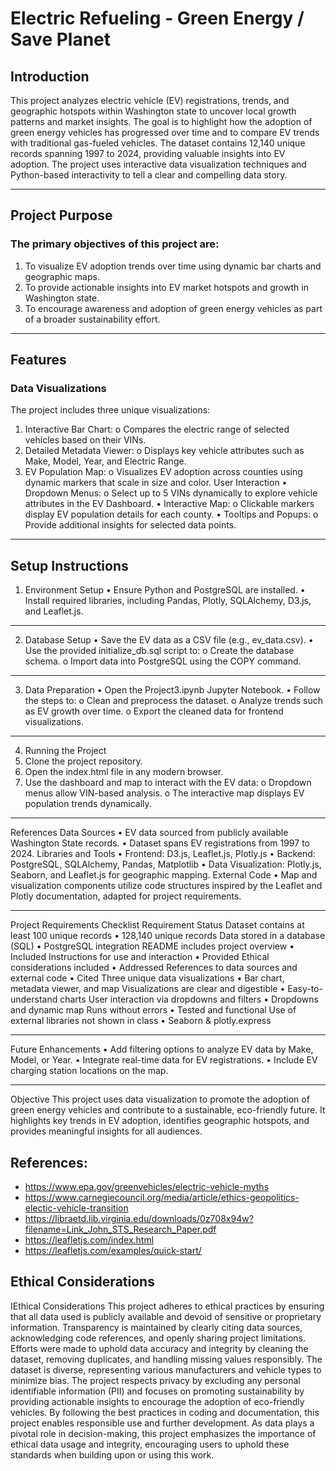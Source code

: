 # Electric Refueling - Green Energy / Save Planet
## Introduction
This project analyzes electric vehicle (EV) registrations, trends, and geographic hotspots within Washington state to uncover local growth patterns and market insights. The goal is to highlight how the adoption of green energy vehicles has progressed over time and to compare EV trends with traditional gas-fueled vehicles.
The dataset contains 12,140 unique records spanning 1997 to 2024, providing valuable insights into EV adoption. The project uses interactive data visualization techniques and Python-based interactivity to tell a clear and compelling data story.
________________________________________
## Project Purpose
### The primary objectives of this project are:
1.	To visualize EV adoption trends over time using dynamic bar charts and geographic maps.
2.	To provide actionable insights into EV market hotspots and growth in Washington state.
3.	To encourage awareness and adoption of green energy vehicles as part of a broader sustainability effort.
________________________________________
## Features
### Data Visualizations
The project includes three unique visualizations:
1.	Interactive Bar Chart:
o	Compares the electric range of selected vehicles based on their VINs.
2.	Detailed Metadata Viewer:
o	Displays key vehicle attributes such as Make, Model, Year, and Electric Range.
3.	EV Population Map:
o	Visualizes EV adoption across counties using dynamic markers that scale in size and color.
User Interaction
•	Dropdown Menus:
o	Select up to 5 VINs dynamically to explore vehicle attributes in the EV Dashboard.
•	Interactive Map:
o	Clickable markers display EV population details for each county.
•	Tooltips and Popups:
o	Provide additional insights for selected data points.
________________________________________
## Setup Instructions
1. Environment Setup
•	Ensure Python and PostgreSQL are installed.
•	Install required libraries, including Pandas, Plotly, SQLAlchemy, D3.js, and Leaflet.js.
________________________________________
2. Database Setup
•	Save the EV data as a CSV file (e.g., ev_data.csv).
•	Use the provided initialize_db.sql script to:
o	Create the database schema.
o	Import data into PostgreSQL using the COPY command.
________________________________________
3. Data Preparation
•	Open the Project3.ipynb Jupyter Notebook.
•	Follow the steps to:
o	Clean and preprocess the dataset.
o	Analyze trends such as EV growth over time.
o	Export the cleaned data for frontend visualizations.
________________________________________
4. Running the Project
1.	Clone the project repository.
2.	Open the index.html file in any modern browser.
3.	Use the dashboard and map to interact with the EV data:
o	Dropdown menus allow VIN-based analysis.
o	The interactive map displays EV population trends dynamically.
_______________________________________
References
Data Sources
•	EV data sourced from publicly available Washington State records.
•	Dataset spans EV registrations from 1997 to 2024.
Libraries and Tools
•	Frontend: D3.js, Leaflet.js, Plotly.js
•	Backend: PostgreSQL, SQLAlchemy, Pandas, Matplotlib
•	Data Visualization: Plotly.js, Seaborn, and Leaflet.js for geographic mapping.
External Code
•	Map and visualization components utilize code structures inspired by the Leaflet and Plotly documentation, adapted for project requirements.
________________________________________
Project Requirements Checklist
Requirement	Status
Dataset contains at least 100 unique records	•	128,140 unique records
Data stored in a database (SQL)	•	PostgreSQL integration
README includes project overview	•	Included
Instructions for use and interaction	•	Provided
Ethical considerations included	•	Addressed
References to data sources and external code	•	Cited
Three unique data visualizations	•	Bar chart, metadata viewer, and map
Visualizations are clear and digestible	•	Easy-to-understand charts
User interaction via dropdowns and filters	•	Dropdowns and dynamic map
Runs without errors	•	Tested and functional
Use of external libraries not shown in class	•	Seaborn & plotly.express
________________________________________
Future Enhancements
•	Add filtering options to analyze EV data by Make, Model, or Year.
•	Integrate real-time data for EV registrations.
•	Include EV charging station locations on the map.
________________________________________
Objective
This project uses data visualization to promote the adoption of green energy vehicles and contribute to a sustainable, eco-friendly future. It highlights key trends in EV adoption, identifies geographic hotspots, and provides meaningful insights for all audiences.


## References:

- https://www.epa.gov/greenvehicles/electric-vehicle-myths
- https://www.carnegiecouncil.org/media/article/ethics-geopolitics-electic-vehicle-transition
- https://libraetd.lib.virginia.edu/downloads/0z708x94w?filename=Link_John_STS_Research_Paper.pdf
- https://leafletjs.com/index.html
- https://leafletjs.com/examples/quick-start/

## Ethical Considerations

IEthical Considerations
This project adheres to ethical practices by ensuring that all data used is publicly available and devoid of sensitive or proprietary information. Transparency is maintained by clearly citing 
data sources, acknowledging code references, and openly sharing project limitations. Efforts were made to uphold data accuracy and integrity by cleaning the dataset, removing duplicates, and handling missing values responsibly. The dataset is diverse, representing various manufacturers and vehicle types to minimize bias.
The project respects privacy by excluding any personal identifiable information (PII) and focuses on promoting sustainability by providing actionable insights to encourage the adoption of eco-friendly vehicles. By following the best practices in coding and documentation, this project enables responsible use and further development. As data plays a pivotal role in decision-making, this project emphasizes the importance of ethical data usage and integrity, encouraging users to uphold these standards when building upon or using this work.
